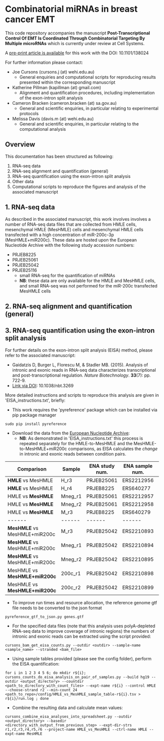 # Combinatorial miRNAs in breast cancer EMT
This code repository accompanies the manuscript **Post-Transcriptional Control Of EMT Is Coordinated Through Combinatorial Targeting By Multiple microRNAs** which is currently under review at Cell Systems.

A [pre-print article is available](https://doi.org/10.1101/138024) for this work with the DOI: 10.1101/138024

For further information please contact:
* Joe Cursons (cursons.j (at) wehi.edu.au) 
   * General enquiries and computational scripts for reproducing results presented within the corresponding manuscript
* Katherine Pillman (kapillman (at) gmail.com) 
   * Alignment and quantification procedures, including implementation of the exon-intron split analysis
* Cameron Bracken (cameron.bracken (at) sa.gov.au)
   * General and scientific enquiries, in particular relating to experimental protocols
* Melissa Davis (davis.m (at) wehi.edu.au)
   * General and scientific enquiries, in particular relating to the computational analysis 

## Overview
This documentation has been structured as following:
1. RNA-seq data
2. RNA-seq alignment and quantification (general)
3. RNA-seq quantification using the exon-intron split analysis 
4. Other data
5. Computational scripts to reproduce the figures and analysis of the associated manuscript

## 1. RNA-seq data
As described in the associated manuscript, this work involves involves a number of RNA-seq data files that are collected from HMLE cells, mesenchymal HMLE (MesHMLE) cells and mesenchymal HMLE cells transfected with a high concentration of miR-200c-3p (MesHMLE+miR200c). These data are hosted upon the European Nucleotide Archive with the following study accession numbers:
* PRJEB8225
* PRJEB25061
* PRJEB25042
* PRJEB25116
  * small RNA-seq for the quantification of miRNAs
  * **NB**: these data are only available for the HMLE and MesHMLE cells, and small RNA-seq was not performed for the miR-200c transfected MesHMLE cells

   
## 2. RNA-seq alignment and quantification (general)


## 3. RNA-seq quantification using the exon-intron split analysis 
For further details on the exon-intron split analysis (EISA) method, please refer to the associated manuscript:
* Gaidatzis D, Burger L, Florescu M, & Stadler MB. (2015). Analysis of intronic and exonic reads in RNA-seq data characterizes transcriptional and post-transcriptional regulation. *Nature Biotechnology*. **33**(7): pp. 722-9.
* [Link via DOI](http://dx.doi.org/10.1038/nbt.3269): 10.1038/nbt.3269

More detailed instructions and scripts to reproduce this analysis are given in 'EISA_instructions.txt', briefly:
* This work requires the 'pyreference' package which can be installed via pip package manager
~~~
sudo pip install pyreference
~~~

* Download the data from the [European Nucleotide Archive](http://www.ebi.ac.uk/ena):
  * **NB**: As demonstrated in 'EISA_instructions.txt' this process is repeated separately for the HMLE-to-MesHMLE and the MesHMLE-to-MesHMLE+miR200c comparisons, as EISA calculates the *change* in intronic and exonic reads between condition pairs.
  
| Comparison  | Sample | ENA study num. | ENA sample num. | ENA sample name |
| ------------- | ------------- | ------------- | ------------- | ------------- |
| **HMLE** vs MesHMLE | H_r3 | PRJEB25061 | ERS2212956 | HMLE_polyAminus_rep3 |
| **HMLE** vs MesHMLE | H_r4 | PRJEB8225 | ERS640277 | HMLE_polyAminus_rep2 |
| HMLE vs **MesHMLE** | Mneg_r1 | PRJEB25061 | ERS2212957 | MesHMLE_sineg_polyAminus_rep1 |
| HMLE vs **MesHMLE** | Mneg_r2 | PRJEB25061 | ERS2212958 | MesHMLE_sineg_polyAminus_rep2 |
| HMLE vs **MesHMLE** | M_r3 | PRJEB8225 | ERS640279 | mesHMLE_polyAminus_rep2 |
| ------ | ------ | ------ | ------ | ------ |
| **MesHMLE** vs MesHMLE+miR200c | M_r3 | PRJEB25042 | ERS2210893 | mesHMLE_polyAplus_rep1 |
| **MesHMLE** vs MesHMLE+miR200c | Mneg_r1 | PRJEB25042 | ERS2210894 | mesHMLE_polyAplus_rep2 |
| **MesHMLE** vs MesHMLE+miR200c | Mneg_r2 | PRJEB25042 | ERS2210895 | mesHMLE_polyAplus_rep3 |
| MesHMLE vs **MesHMLE+miR200c** | 200c_r1 | PRJEB25042 | ERS2210898 | mesHMLE+miR-200c_polyAplus_rep1 |
| MesHMLE vs **MesHMLE+miR200c** | 200c_r2 | PRJEB25042 | ERS2210899 | mesHMLE+miR-200c_polyAplus_rep2 |


* To improve run times and resource allocation, the reference genome gtf file needs to be converted to the json format 
~~~
pyreference_gtf_to_json.py genes.gtf
~~~

* For the specified data files (note that this analysis uses polyA-depleted RNA-seq data to improve coverage of intronic regions) the numbers of intronic and exonic reads can be extracted using the script provided:
~~~
cursons_bam_get_eisa_counts.py --outdir <outdir> --sample-name <sample_name> --stranded <bam_file>
~~~

* Using sample tables provided (please see the config folder), perform the EISA quantification:
~~~
for i in 1 2 3 4 5 6; do mkdir r${i}; cursons_counts_do_eisa_analysis_on_pair_of_samples.py --build hg19 --outdir <output_directory> --countdir <path_to_directory_with_count_files> --expt-name r${i} --control HMLE --choose-strand r2 --min-count 24 <path_to_repo>/config/HMLE_vs_MesHMLE_sample_table-r${i}.tsv > r${i}/run.log ; done
~~~

* Combine the resulting data and calculate mean values:
~~~
cursons_combine_eisa_analyses_into_spreadsheet.py --outdir <output_directory> --basedir <directory_with_output_from_previous_step> --expt-dir-strs r1,r2,r3,r4,r5,r6 --project-name HMLE_vs_MesHMLE --ctrl-name HMLE --expt-name MesHMLE 
~~~
